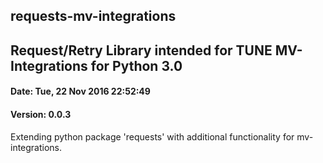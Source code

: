 <h2>requests-mv-integrations</h2>
<h2>Request/Retry Library intended for TUNE MV-Integrations for Python 3.0</h2>
<h4>Date: Tue, 22 Nov 2016 22:52:49</h4>
<h4>Version: 0.0.3</h4>

Extending python package 'requests' with additional functionality for mv-integrations.
